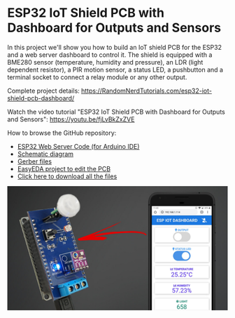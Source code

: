 # ESP32 IoT Shield PCB with Dashboard for Outputs and Sensors

In this project we'll show you how to build an IoT shield PCB for the ESP32 and a web server dashboard to control it. The shield is equipped with a BME280 sensor (temperature, humidity and pressure), an LDR (light dependent resistor), a PIR motion sensor, a status LED, a pushbutton and a terminal socket to connect a relay module or any other output.

Complete project details: https://RandomNerdTutorials.com/esp32-iot-shield-pcb-dashboard/

Watch the video tutorial "ESP32 IoT Shield PCB with Dashboard for Outputs and Sensors": https://youtu.be/fjLvBkZxZVE

How to browse the GitHub repository:
- [ESP32 Web Server Code (for Arduino IDE)](https://github.com/RuiSantosdotme/ESP32-IoT-Shield-PCB/blob/master/ESP32_IoT_Shield_Dashboard/ESP32_IoT_Shield_Dashboard.ino)
- [Schematic diagram](https://raw.githubusercontent.com/RuiSantosdotme/ESP32-IoT-Shield-PCB/master/Images/ESP32-IoT-Shield-PCB-Schematic-Circuit-Diagram.png)
- [Gerber files](https://github.com/RuiSantosdotme/ESP32-IoT-Shield-PCB/raw/master/Gerber_PCB_ESP32_IoT_Shield_2020-06-10_10-55-31.zip)
- [EasyEDA project to edit the PCB](https://github.com/RuiSantosdotme/ESP32-IoT-Shield-PCB/raw/master/Project_ESP32%20IoT%20Shield_2020-06-10_09-57-16.zip)
- [Click here to download all the files](https://github.com/RuiSantosdotme/ESP32-IoT-Shield-PCB/archive/master.zip)

[![Project Image](https://raw.githubusercontent.com/RuiSantosdotme/ESP32-IoT-Shield-PCB/master/Images/ESP32-IoT-Shield-PCB-Project.jpg)](https://RandomNerdTutorials.com/esp32-iot-shield-pcb-dashboard/)
